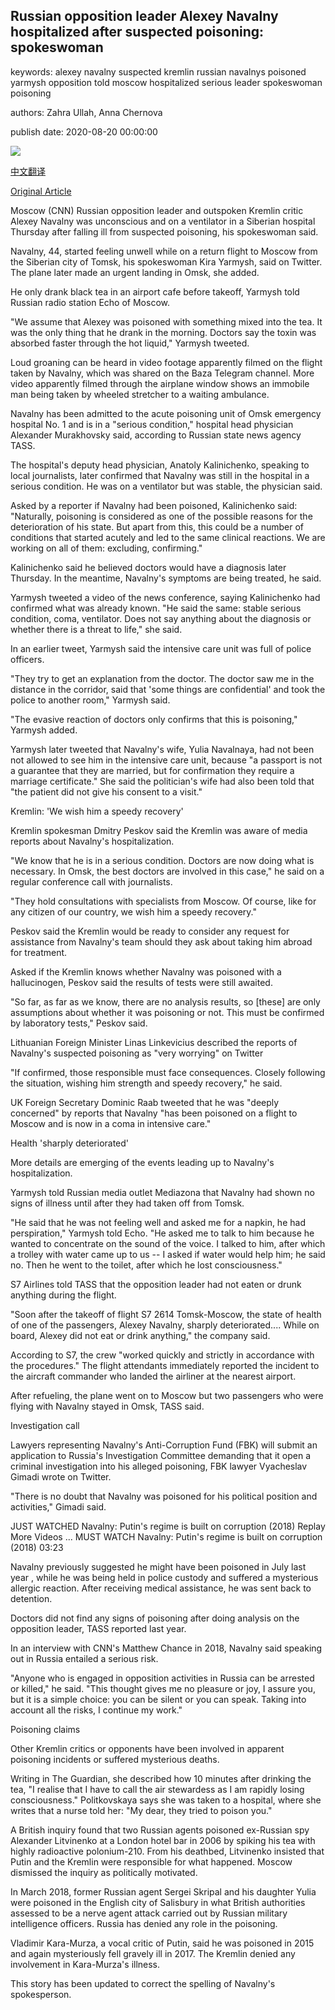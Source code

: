 ## Russian opposition leader Alexey Navalny hospitalized after suspected poisoning: spokeswoman

keywords: alexey navalny suspected kremlin russian navalnys poisoned yarmysh opposition told moscow hospitalized serious leader spokeswoman poisoning

authors: Zahra Ullah, Anna Chernova

publish date: 2020-08-20 00:00:00

![](https://cdn.cnn.com/cnnnext/dam/assets/180123115306-alexey-navalny-january-2018-super-tease.jpg)

[中文翻译](Russian%20opposition%20leader%20Alexey%20Navalny%20hospitalized%20after%20suspected%20poisoning%3A%20spokeswoman_zh.md)

[Original Article](https://edition.cnn.com/2020/08/20/europe/russia-navalny-hospitalized-intl-hnk/index.html)

Moscow (CNN) Russian opposition leader and outspoken Kremlin critic Alexey Navalny was unconscious and on a ventilator in a Siberian hospital Thursday after falling ill from suspected poisoning, his spokeswoman said.

Navalny, 44, started feeling unwell while on a return flight to Moscow from the Siberian city of Tomsk, his spokeswoman Kira Yarmysh, said on Twitter. The plane later made an urgent landing in Omsk, she added.

He only drank black tea in an airport cafe before takeoff, Yarmysh told Russian radio station Echo of Moscow.

"We assume that Alexey was poisoned with something mixed into the tea. It was the only thing that he drank in the morning. Doctors say the toxin was absorbed faster through the hot liquid," Yarmysh tweeted.

Loud groaning can be heard in video footage apparently filmed on the flight taken by Navalny, which was shared on the Baza Telegram channel. More video apparently filmed through the airplane window shows an immobile man being taken by wheeled stretcher to a waiting ambulance.

Navalny has been admitted to the acute poisoning unit of Omsk emergency hospital No. 1 and is in a "serious condition," hospital head physician Alexander Murakhovsky said, according to Russian state news agency TASS.

The hospital's deputy head physician, Anatoly Kalinichenko, speaking to local journalists, later confirmed that Navalny was still in the hospital in a serious condition. He was on a ventilator but was stable, the physician said.

Asked by a reporter if Navalny had been poisoned, Kalinichenko said: "Naturally, poisoning is considered as one of the possible reasons for the deterioration of his state. But apart from this, this could be a number of conditions that started acutely and led to the same clinical reactions. We are working on all of them: excluding, confirming."

Kalinichenko said he believed doctors would have a diagnosis later Thursday. In the meantime, Navalny's symptoms are being treated, he said.

Yarmysh tweeted a video of the news conference, saying Kalinichenko had confirmed what was already known. "He said the same: stable serious condition, coma, ventilator. Does not say anything about the diagnosis or whether there is a threat to life," she said.

In an earlier tweet, Yarmysh said the intensive care unit was full of police officers.

"They try to get an explanation from the doctor. The doctor saw me in the distance in the corridor, said that 'some things are confidential' and took the police to another room," Yarmysh said.

"The evasive reaction of doctors only confirms that this is poisoning," Yarmysh added.

Yarmysh later tweeted that Navalny's wife, Yulia Navalnaya, had not been not allowed to see him in the intensive care unit, because "a passport is not a guarantee that they are married, but for confirmation they require a marriage certificate." She said the politician's wife had also been told that "the patient did not give his consent to a visit."

Kremlin: 'We wish him a speedy recovery'

Kremlin spokesman Dmitry Peskov said the Kremlin was aware of media reports about Navalny's hospitalization.

"We know that he is in a serious condition. Doctors are now doing what is necessary. In Omsk, the best doctors are involved in this case," he said on a regular conference call with journalists.

"They hold consultations with specialists from Moscow. Of course, like for any citizen of our country, we wish him a speedy recovery."

Peskov said the Kremlin would be ready to consider any request for assistance from Navalny's team should they ask about taking him abroad for treatment.

Asked if the Kremlin knows whether Navalny was poisoned with a hallucinogen, Peskov said the results of tests were still awaited.

"So far, as far as we know, there are no analysis results, so [these] are only assumptions about whether it was poisoning or not. This must be confirmed by laboratory tests," Peskov said.

Lithuanian Foreign Minister Linas Linkevicius described the reports of Navalny's suspected poisoning as "very worrying" on Twitter

"If confirmed, those responsible must face consequences. Closely following the situation, wishing him strength and speedy recovery," he said.

UK Foreign Secretary Dominic Raab tweeted that he was "deeply concerned" by reports that Navalny "has been poisoned on a flight to Moscow and is now in a coma in intensive care."

Health 'sharply deteriorated'

More details are emerging of the events leading up to Navalny's hospitalization.

Yarmysh told Russian media outlet Mediazona that Navalny had shown no signs of illness until after they had taken off from Tomsk.

"He said that he was not feeling well and asked me for a napkin, he had perspiration," Yarmysh told Echo. "He asked me to talk to him because he wanted to concentrate on the sound of the voice. I talked to him, after which a trolley with water came up to us -- I asked if water would help him; he said no. Then he went to the toilet, after which he lost consciousness."

S7 Airlines told TASS that the opposition leader had not eaten or drunk anything during the flight.

"Soon after the takeoff of flight S7 2614 Tomsk-Moscow, the state of health of one of the passengers, Alexey Navalny, sharply deteriorated.... While on board, Alexey did not eat or drink anything," the company said.

According to S7, the crew "worked quickly and strictly in accordance with the procedures." The flight attendants immediately reported the incident to the aircraft commander who landed the airliner at the nearest airport.

After refueling, the plane went on to Moscow but two passengers who were flying with Navalny stayed in Omsk, TASS said.

Investigation call

Lawyers representing Navalny's Anti-Corruption Fund (FBK) will submit an application to Russia's Investigation Committee demanding that it open a criminal investigation into his alleged poisoning, FBK lawyer Vyacheslav Gimadi wrote on Twitter.

"There is no doubt that Navalny was poisoned for his political position and activities," Gimadi said.

JUST WATCHED Navalny: Putin's regime is built on corruption (2018) Replay More Videos ... MUST WATCH Navalny: Putin's regime is built on corruption (2018) 03:23

Navalny previously suggested he might have been poisoned in July last year , while he was being held in police custody and suffered a mysterious allergic reaction. After receiving medical assistance, he was sent back to detention.

Doctors did not find any signs of poisoning after doing analysis on the opposition leader, TASS reported last year.

In an interview with CNN's Matthew Chance in 2018, Navalny said speaking out in Russia entailed a serious risk.

"Anyone who is engaged in opposition activities in Russia can be arrested or killed," he said. "This thought gives me no pleasure or joy, I assure you, but it is a simple choice: you can be silent or you can speak. Taking into account all the risks, I continue my work."

Poisoning claims

Other Kremlin critics or opponents have been involved in apparent poisoning incidents or suffered mysterious deaths.

Writing in The Guardian, she described how 10 minutes after drinking the tea, "I realise that I have to call the air stewardess as I am rapidly losing consciousness." Politkovskaya says she was taken to a hospital, where she writes that a nurse told her: "My dear, they tried to poison you."

A British inquiry found that two Russian agents poisoned ex-Russian spy Alexander Litvinenko at a London hotel bar in 2006 by spiking his tea with highly radioactive polonium-210. From his deathbed, Litvinenko insisted that Putin and the Kremlin were responsible for what happened. Moscow dismissed the inquiry as politically motivated.

In March 2018, former Russian agent Sergei Skripal and his daughter Yulia were poisoned in the English city of Salisbury in what British authorities assessed to be a nerve agent attack carried out by Russian military intelligence officers. Russia has denied any role in the poisoning.

Vladimir Kara-Murza, a vocal critic of Putin, said he was poisoned in 2015 and again mysteriously fell gravely ill in 2017. The Kremlin denied any involvement in Kara-Murza's illness.

This story has been updated to correct the spelling of Navalny's spokesperson.